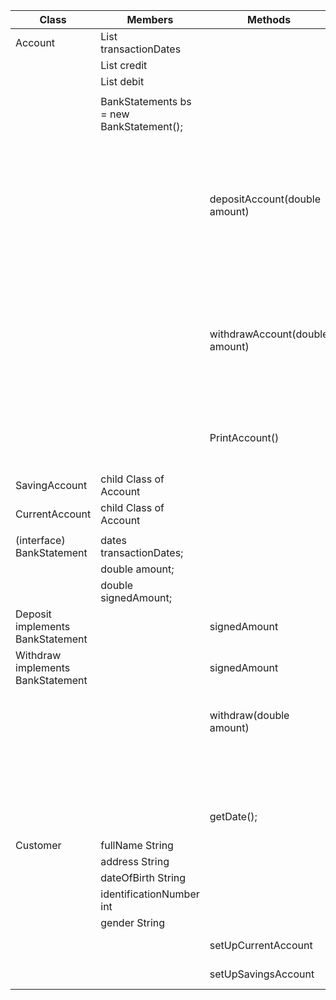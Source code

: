  | Class                             | Members                                  | Methods                             | Scenarios                                                                                                                                                | Output  |
 |-----------------------------------|------------------------------------------|-------------------------------------|----------------------------------------------------------------------------------------------------------------------------------------------------------|---------|
| Account                           | List<Dates> transactionDates             |                                     |                                                                                                                                                          |         |
|                                   | List<Withdraw> credit                    |                                     |                                                                                                                                                          |         |
|                                   | List<Deposit> debit                      |                                     |                                                                                                                                                          |         |
|                                   |                                          |                                     |                                                                                                                                                          |         |
|                                   | BankStatements bs = new BankStatement(); |                                     |                                                                                                                                                          |         |
|                                   |                                          | depositAccount(double amount)       | adds the amount to credit list,  increments the balance statement and adds a new date to the date list. All this through the BankStatement list          | boolean |
|                                   |                                          | withdrawAccount(double amount)      | checks if the amount is bigger than the balance,  adds the amount to debit list,  decrements the balance statement and adds a new date to the date list. | boolean |
|                                   |                                          | PrintAccount()                      | print the history of the BanksStatements made from the customer                                                                                          |         |
| SavingAccount                     | child Class of Account                   |                                     |                                                                                                                                                          |         |
| CurrentAccount                    | child Class of Account                   |                                     |                                                                                                                                                          |         |
|                                   |                                          |                                     |                                                                                                                                                          |         |
| (interface) BankStatement         | dates transactionDates;                  |                                     |                                                                                                                                                          |         |
|                                   | double  amount;                          |                                     |                                                                                                                                                          |         |
|                                   | double signedAmount;                     |                                     |                                                                                                                                                          |         |
| Deposit implements BankStatement  |                                          | signedAmount                        | turns the value into positive                                                                                                                            | double  |
| Withdraw implements BankStatement |                                          | signedAmount                        | aturns the value into negative                                                                                                                           |         |
|                                   |                                          | withdraw(double amount)             | if(amount < balance) substracts the amount from the balance                                                                                              | boolean |
|                                   |                                          |                                     | otherwise return message : "not enough money"                                                                                                            | boolean |
|                                   |                                          | getDate();                          | saves to this.date the actual Date when its called                                                                                                       | date    |
| Customer                          | fullName String                          |                                     |                                                                                                                                                          |         |
|                                   | address String                           |                                     |                                                                                                                                                          |         |
|                                   | dateOfBirth String                       |                                     |                                                                                                                                                          |         |
|                                   | identificationNumber int                 |                                     |                                                                                                                                                          |         |
|                                   | gender String                            |                                     |                                                                                                                                                          |         |
|                                   |                                          | setUpCurrentAccount                 | sets up a current account                                                                                                                                |         |
|                                   |                                          | setUpSavingsAccount                 | sets up a savings account                                                                                                                                |         |
